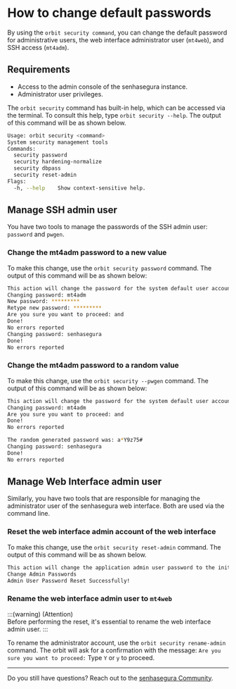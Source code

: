 # How to change default passwords

By using the `orbit security command`, you can change the default password for administrative users, the web interface administrator user (`mt4web`), and SSH access (`mt4adm`).

## Requirements

* Access to the admin console of the senhasegura instance.  
* Administrator user privileges.

The `orbit security` command has built-in help, which can be accessed via the terminal. To consult this help, type `orbit security --help`. The output of this command will be as shown below.

```bash
Usage: orbit security <command>
System security management tools
Commands:
  security password
  security hardening-normalize
  security dbpass
  security reset-admin
Flags:
  -h, --help    Show context-sensitive help.
```

## Manage SSH admin user

You have two tools to manage the passwords of the SSH admin user: `password` and `pwgen`.

### Change the mt4adm password to a new value

To make this change, use the `orbit security password` command. The output of this command will be as shown below:

```bash
This action will change the password for the system default user account
Changing password: mt4adm
New password: *********
Retype new password: *********
Are you sure you want to proceed: and
Done!
No errors reported
Changing password: senhasegura
Done!
No errors reported
```

### Change the mt4adm password to a random value

To make this change, use the `orbit security --pwgen` command. The output of this command will be as shown below:

```bash
This action will change the password for the system default user account
Changing password: mt4adm
Are you sure you want to proceed: and
Done!
No errors reported

The random generated password was: a*Y9z75#
Changing password: senhasegura
Done!
No errors reported
```

## Manage Web Interface admin user

Similarly, you have two tools that are responsible for managing the administrator user of the senhasegura web interface. Both are used via the command line.

### Reset the web interface admin account of the web interface

To make this change, use the `orbit security reset-admin` command. The output of this command will be as shown below.

```bash
This action will change the application admin user password to the initial value. Are you sure you want to proceed?
Change Admin Passwords
Admin User Password Reset Successfully!
```

### Rename the web interface admin user to `mt4web`

:::(warning) (Attention)  
Before performing the reset, it's essential to rename the web interface admin user.
:::

To rename the administrator account, use the `orbit security rename-admin` command. The orbit will ask for a confirmation with the message: `Are you sure you want to proceed:` Type `Y` or `y`  to proceed.

---

Do you still have questions? Reach out to the [senhasegura Community](https://community.senhasegura.io/).